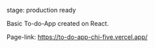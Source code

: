 stage: production ready

Basic To-do-App created on React.

Page-link: https://to-do-app-chi-five.vercel.app/
